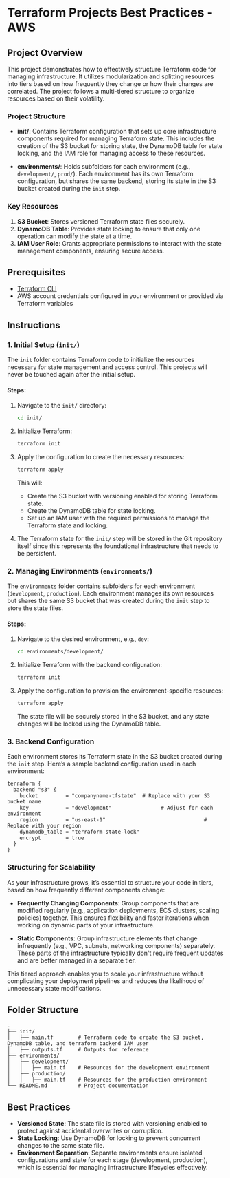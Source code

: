 # Terraform Projects Best Practices - AWS

## Project Overview

This project demonstrates how to effectively structure Terraform code for managing infrastructure. It utilizes modularization and splitting resources into tiers based on how frequently they change or how their changes are correlated. The project follows a multi-tiered structure to organize resources based on their volatility.

### Project Structure

- **init/**: Contains Terraform configuration that sets up core infrastructure components required for managing Terraform state. This includes the creation of the S3 bucket for storing state, the DynamoDB table for state locking, and the IAM role for managing access to these resources.
  
- **environments/**: Holds subfolders for each environment (e.g., `development/`, `prod/`). Each environment has its own Terraform configuration, but shares the same backend, storing its state in the S3 bucket created during the `init` step.

### Key Resources

1. **S3 Bucket**: Stores versioned Terraform state files securely.
2. **DynamoDB Table**: Provides state locking to ensure that only one operation can modify the state at a time.
3. **IAM User Role**: Grants appropriate permissions to interact with the state management components, ensuring secure access.

## Prerequisites

- [Terraform CLI](https://www.terraform.io/downloads.html)
- AWS account credentials configured in your environment or provided via Terraform variables

## Instructions

### 1. Initial Setup (`init/`)

The `init` folder contains Terraform code to initialize the resources necessary for state management and access control. This projects will never be touched again after the initial setup.

#### Steps:

1. Navigate to the `init/` directory:
   ```bash
   cd init/
   ```

2. Initialize Terraform:
   ```bash
   terraform init
   ```

3. Apply the configuration to create the necessary resources:
   ```bash
   terraform apply
   ```

   This will:
   - Create the S3 bucket with versioning enabled for storing Terraform state.
   - Create the DynamoDB table for state locking.
   - Set up an IAM user with the required permissions to manage the Terraform state and locking.

4. The Terraform state for the `init/` step will be stored in the Git repository itself since this represents the foundational infrastructure that needs to be persistent.

### 2. Managing Environments (`environments/`)

The `environments` folder contains subfolders for each environment (`development`, `production`). Each environment manages its own resources but shares the same S3 bucket that was created during the `init` step to store the state files. 

#### Steps:

1. Navigate to the desired environment, e.g., `dev`:
   ```bash
   cd environments/development/
   ```

2. Initialize Terraform with the backend configuration:
   ```bash
   terraform init
   ```

3. Apply the configuration to provision the environment-specific resources:
   ```bash
   terraform apply
   ```

   The state file will be securely stored in the S3 bucket, and any state changes will be locked using the DynamoDB table.

### 3. Backend Configuration

Each environment stores its Terraform state in the S3 bucket created during the `init` step. Here’s a sample backend configuration used in each environment:

```hcl
terraform {
  backend "s3" {
    bucket         = "companyname-tfstate"  # Replace with your S3 bucket name
    key            = "development"                # Adjust for each environment
    region         = "us-east-1"                                # Replace with your region
    dynamodb_table = "terraform-state-lock"
    encrypt        = true
  }
}
```

### Structuring for Scalability

As your infrastructure grows, it’s essential to structure your code in tiers, based on how frequently different components change:

- **Frequently Changing Components**: Group components that are modified regularly (e.g., application deployments, ECS clusters, scaling policies) together. This ensures flexibility and faster iterations when working on dynamic parts of your infrastructure.
  
- **Static Components**: Group infrastructure elements that change infrequently (e.g., VPC, subnets, networking components) separately. These parts of the infrastructure typically don't require frequent updates and are better managed in a separate tier.

This tiered approach enables you to scale your infrastructure without complicating your deployment pipelines and reduces the likelihood of unnecessary state modifications.

## Folder Structure

```
.
├── init/
│   ├── main.tf        # Terraform code to create the S3 bucket, DynamoDB table, and terraform backend IAM user
│   ├── outputs.tf     # Outputs for reference
├── environments/
│   ├── development/
│   │   ├── main.tf    # Resources for the development environment
│   ├── production/
│   │   ├── main.tf    # Resources for the production environment
└── README.md          # Project documentation
```

## Best Practices

- **Versioned State**: The state file is stored with versioning enabled to protect against accidental overwrites or corruption.
- **State Locking**: Use DynamoDB for locking to prevent concurrent changes to the same state file.
- **Environment Separation**: Separate environments ensure isolated configurations and state for each stage (development, production), which is essential for managing infrastructure lifecycles effectively.
